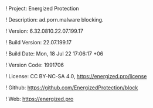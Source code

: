 ! Project: Energized Protection

! Description: ad.porn.malware blocking.

! Version: 6.32.0810.22.07.199.17

! Build Version: 22.07.199.17

! Build Date: Mon, 18 Jul 22 17:06:17 +06

! Version Code: 1991706

! License: CC BY-NC-SA 4.0, https://energized.pro/license

! Github: https://github.com/EnergizedProtection/block

! Web: https://energized.pro
